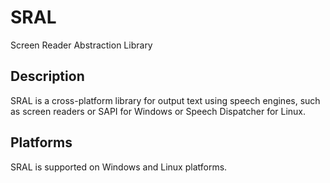 # SRAL
Screen Reader Abstraction Library
## Description
SRAL is a cross-platform library for output text using speech engines, such as screen readers or SAPI for Windows or Speech Dispatcher for Linux.

## Platforms
SRAL is supported on Windows and Linux platforms.



